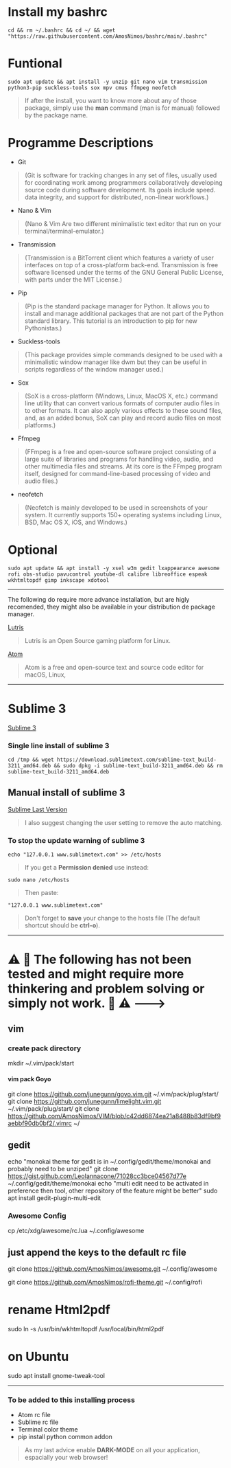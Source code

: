 <!--  Unrar might also be of use, but seem to be non-free, so on debian it won't be on the default apt repository. -->

# Install my bashrc
~~~
cd && rm ~/.bashrc && cd ~/ && wget "https://raw.githubusercontent.com/AmosNimos/bashrc/main/.bashrc"
~~~

# Funtional

~~~
sudo apt update && apt install -y unzip git nano vim transmission python3-pip suckless-tools sox mpv cmus ffmpeg neofetch 
~~~

> If after the install, you want to know more about any of those package, simply use the __man__ command (man is for manual) followed by the package name.

# Programme Descriptions

- Git
> (Git is software for tracking changes in any set of files, usually used for coordinating work among programmers collaboratively developing source code during software development. Its goals include speed. data integrity, and support for distributed, non-linear workflows.)

- Nano & Vim
> (Nano & Vim Are two different minimalistic text editor that run on your terminal/terminal-emulator.)

- Transmission 
> (Transmission is a BitTorrent client which features a variety of user interfaces on top of a cross-platform back-end. Transmission is free software licensed under the terms of the GNU General Public License, with parts under the MIT License.)

- Pip
> (Pip is the standard package manager for Python. It allows you to install and manage additional packages that are not part of the Python standard library. This tutorial is an introduction to pip for new Pythonistas.)

- Suckless-tools
> (This package provides simple commands designed to be used with a minimalistic window manager like dwm but they can be useful in scripts regardless of the window manager used.)

- Sox 
> (SoX is a cross-platform (Windows, Linux, MacOS X, etc.) command line utility that can convert various formats of computer audio files in to other formats. It can also apply various effects to these sound files, and, as an added bonus, SoX can play and record audio files on most platforms.)

- Ffmpeg
> (FFmpeg is a free and open-source software project consisting of a large suite of libraries and programs for handling video, audio, and other multimedia files and streams. At its core is the FFmpeg program itself, designed for command-line-based processing of video and audio files.)

- neofetch
> (Neofetch is mainly developed to be used in screenshots of your system. It currently supports 150+ operating systems including Linux, BSD, Mac OS X, iOS, and Windows.)

# Optional

~~~
sudo apt update && apt install -y xsel w3m gedit lxappearance awesome rofi obs-studio pavucontrol youtube-dl calibre libreoffice espeak  wkhtmltopdf gimp inkscape xdotool
~~~

---

The following do require more advance installation, but are higly recomended, they might also be available in your distribution de package manager.

[Lutris](https://lutris.net/downloads/)

> Lutris is an Open Source gaming platform for Linux.

[Atom](https://atom.io/)

> Atom is a free and open-source text and source code editor for macOS, Linux,

---

# Sublime 3

[Sublime 3](https://www.sublimetext.com/3)

### Single line install of sublime 3
~~~
cd /tmp && wget https://download.sublimetext.com/sublime-text_build-3211_amd64.deb && sudo dpkg -i sublime-text_build-3211_amd64.deb && rm sublime-text_build-3211_amd64.deb
~~~

## Manual install of sublime 3

[Sublime Last Version](https://www.sublimetext.com/download)

> I also suggest changing the user setting to remove the auto matching.

### To stop the update warning of sublime 3

~~~
echo "127.0.0.1 www.sublimetext.com" >> /etc/hosts
~~~

> If you get a __Permission denied__ use instead: 

~~~
sudo nano /etc/hosts
~~~
> Then paste:
~~~
"127.0.0.1 www.sublimetext.com"
~~~
> Don't forget to __save__ your change to the hosts file (The default shortcut should be __ctrl-o__).

---

# ⚠️ 🚧 The following has not been tested and might require more thinkering and problem solving or simply not work. 🚧 ⚠️ --->

## vim 

### create pack directory
mkdir ~/.vim/pack/start

#### vim pack Goyo
git clone https://github.com/junegunn/goyo.vim.git ~/.vim/pack/plug/start/
git clone https://github.com/junegunn/limelight.vim.git ~/.vim/pack/plug/start/
git clone https://github.com/AmosNimos/VIM/blob/c42dd6874ea21a8488b83df9bf9aebbf90db0bf2/.vimrc ~/

## gedit 
echo "monokai theme for gedit is in ~/.config/gedit/theme/monokai and probably need to be unziped"
git clone https://gist.github.com/LeoIannacone/71028cc3bce04567d77e ~/.config/gedit/theme/monokai
echo "multi edit need to be activated in preference then tool, other repository of the feature might be better" 
sudo apt install gedit-plugin-multi-edit

### Awesome Config
cp /etc/xdg/awesome/rc.lua ~/.config/awesome

## just append the keys to the default rc file
git clone https://github.com/AmosNimos/awesome.git ~/.config/awesome

git clone https://github.com/AmosNimos/rofi-theme.git ~/.config/rofi

# rename Html2pdf
sudo ln -s /usr/bin/wkhtmltopdf /usr/local/bin/html2pdf

# on Ubuntu

sudo apt install gnome-tweak-tool

---

### To be added to this installing process
- Atom rc file
- Sublime rc file
- Terminal color theme
- pip install python common addon

> As my last advice enable __DARK-MODE__ on all your application, espacially your web browser!
